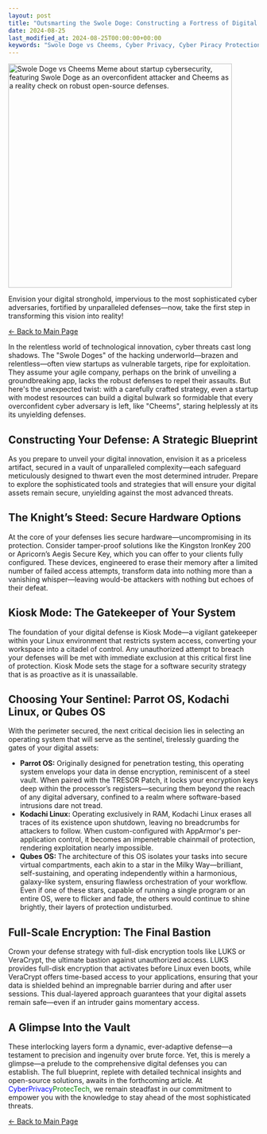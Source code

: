 ```yaml
---
layout: post
title: "Outsmarting the Swole Doge: Constructing a Fortress of Digital Defense with Precision and Strategy"
date: 2024-08-25
last_modified_at: 2024-08-25T00:00:00+00:00
keywords: "Swole Doge vs Cheems, Cyber Privacy, Cyber Piracy Protection, Digital Privacy 2024, Doge meme, doge meme 2024, Cyber Piracy 2024, cyberpiracy, Startup Cybersecurity, Open-Source Cybersecurity, DEFCON-1 Cyber Defenses, Parrot OS Security, Kodachi Linux Security, Qubes OS Compartmentalization, Secure Hardware Options, Tamper-Proof Flash Drives, Kingston IronKey, Apricorn Aegis Secure Key, Kiosk Mode Linux, Full-Disk Encryption, LUKS Encryption, VeraCrypt, Cyber Threats 2024, TRESOR patch, Cybersecurity Blueprint, Advanced Threat Protection, Open-Source Security Tools, Cyber Defense Strategies, Digital Innovation Security, Cybersecurity for Startups, Linux Security, Cybersecurity Awareness, Protecting Digital Assets, Hardened Linux distribution, Cybersecurity citadel, Cybersecurity stronghold"
---
```


<div class="content-container">
  <div class="image-container">
    <img src="{{ '/assets/images/Swole_Doge_vs_Cheems_Startup_Cybersecurity_2024.png' | relative_url }}" alt="Swole Doge vs Cheems Meme about startup cybersecurity, featuring Swole Doge as an overconfident attacker and Cheems as a reality check on robust open-source defenses." width="450" height="450">
  </div>
  <div class="text-container">
    <p>Envision your digital stronghold, impervious to the most sophisticated cyber adversaries, fortified by unparalleled defenses—now, take the first step in transforming this vision into reality!</p>

<p><a href="https://cyberprivacy.tech">← Back to Main Page</a></p>

<p>In the relentless world of technological innovation, cyber threats cast long shadows. The "Swole Doges" of the hacking underworld—brazen and relentless—often view startups as vulnerable targets, ripe for exploitation. They assume your agile company, perhaps on the brink of unveiling a groundbreaking app, lacks the robust defenses to repel their assaults. But here's the unexpected twist: with a carefully crafted strategy, even a startup with modest resources can build a digital bulwark so formidable that every overconfident cyber adversary is left, like "Cheems", staring helplessly at its its unyielding defenses.</p>

<h2>Constructing Your Defense: A Strategic Blueprint</h2>

<p>As you prepare to unveil your digital innovation, envision it as a priceless artifact, secured in a vault of unparalleled complexity—each safeguard meticulously designed to thwart even the most determined intruder. Prepare to explore the sophisticated tools and strategies that will ensure your digital assets remain secure, unyielding against the most advanced threats.</p>

<h2>The Knight’s Steed: Secure Hardware Options</h2>

<p>At the core of your defenses lies secure hardware—uncompromising in its protection. Consider tamper-proof solutions like the Kingston IronKey 200 or Apricorn’s Aegis Secure Key, which you can offer to your clients fully configured. These devices, engineered to erase their memory after a limited number of failed access attempts, transform data into nothing more than a vanishing whisper—leaving would-be attackers with nothing but echoes of their defeat.</p>

<h2>Kiosk Mode: The Gatekeeper of Your System</h2>

<p>The foundation of your digital defense is Kiosk Mode—a vigilant gatekeeper within your Linux environment that restricts system access, converting your workspace into a citadel of control. Any unauthorized attempt to breach your defenses will be met with immediate exclusion at this critical first line of protection. Kiosk Mode sets the stage for a software security strategy that is as proactive as it is unassailable.
</p>

<h2>Choosing Your Sentinel: Parrot OS, Kodachi Linux, or Qubes OS</h2>

<p>With the perimeter secured, the next critical decision lies in selecting an operating system that will serve as the sentinel, tirelessly guarding the gates of your digital assets:</p>
    <ul>
      <li><strong>Parrot OS:</strong> Originally designed for penetration testing, this operating system envelops your data in dense encryption, reminiscent of a steel vault. When paired with the TRESOR Patch, it locks your encryption keys deep within the processor’s registers—securing them beyond the reach of any digital adversary, confined to a realm where software-based intrusions dare not tread.</li>
      <li><strong>Kodachi Linux:</strong> Operating exclusively in RAM, Kodachi Linux erases all traces of its existence upon shutdown, leaving no breadcrumbs for attackers to follow. When custom-configured with AppArmor's per-application control, it becomes an impenetrable chainmail of protection, rendering exploitation nearly impossible.</li>
      <li><strong>Qubes OS: </strong> The architecture of this OS isolates your tasks into secure virtual compartments, each akin to a star in the Milky Way—brilliant, self-sustaining, and operating independently within a harmonious, galaxy-like system, ensuring flawless orchestration of your workflow. Even if one of these stars, capable of running a single program or an entire OS, were to flicker and fade, the others would continue to shine brightly, their layers of protection undisturbed.</li>
    </ul>
<h2>Full-Scale Encryption: The Final Bastion</h2>

<p>Crown your defense strategy with full-disk encryption tools like LUKS or VeraCrypt, the ultimate bastion against unauthorized access. LUKS provides full-disk encryption that activates before Linux even boots, while VeraCrypt offers time-based access to your applications, ensuring that your data is shielded behind an impregnable barrier during and after user sessions. This dual-layered approach guarantees that your digital assets remain safe—even if an intruder gains momentary access.</p>


<h2>A Glimpse Into the Vault</h2>

<p>These interlocking layers form a dynamic, ever-adaptive defense—a testament to precision and ingenuity over brute force. Yet, this is merely a glimpse—a prelude to the comprehensive digital defenses you can establish. The full blueprint, replete with detailed technical insights and open-source solutions, awaits in the forthcoming article. At <span style="color: blue;">CyberPrivacy</span><span style="color: green;">ProtecTech</span>, we remain steadfast in our commitment to empower you with the knowledge to stay ahead of the most sophisticated threats.</p>

<p><a href="https://cyberprivacy.tech">← Back to Main Page</a></p>

  </div>
</div>
